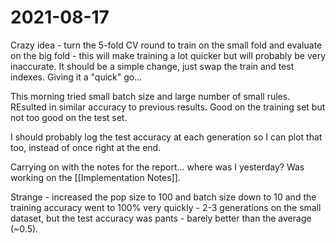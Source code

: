 # 2021-08-17
Crazy idea - turn the 5-fold CV round to train on the small fold and evaluate on the big fold - this will make training a lot quicker but will probably be very inaccurate.  It should be a simple change, just swap the train and test indexes.  Giving it a "quick" go...

This morning tried small batch size and large number of small rules.  REsulted in similar accuracy to previous results.  Good on the training set but not too good on the test set.

I should probably log the test accuracy at each generation so I can plot that too, instead of once right at the end.

Carrying on with the notes for the report... where was I yesterday?
Was working on the [[Implementation Notes]].

Strange - increased the pop size to 100 and batch size down to 10 and the training accuracy went to 100% very quickly - 2-3 generations on the small dataset, but the test accuracy was pants - barely better than the average (~0.5).


